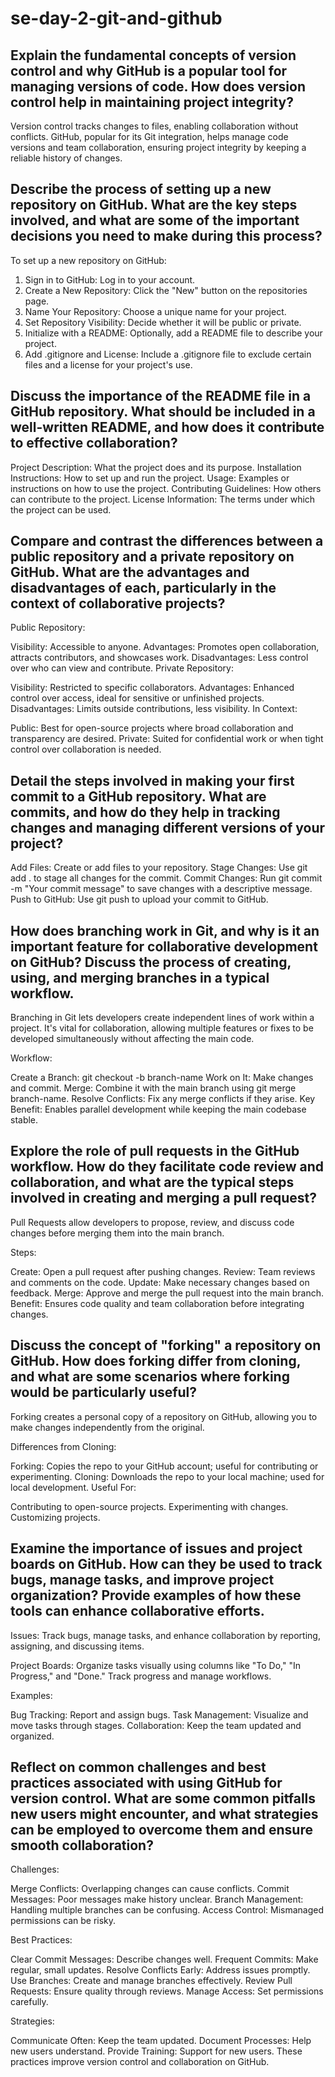 # se-day-2-git-and-github
## Explain the fundamental concepts of version control and why GitHub is a popular tool for managing versions of code. How does version control help in maintaining project integrity?
Version control tracks changes to files, enabling collaboration without conflicts. GitHub, popular for its Git integration, helps manage code versions and team collaboration, ensuring project integrity by keeping a reliable history of changes.

## Describe the process of setting up a new repository on GitHub. What are the key steps involved, and what are some of the important decisions you need to make during this process?
To set up a new repository on GitHub:
1. Sign in to GitHub: Log in to your account.
2. Create a New Repository: Click the "New" button on the repositories page.
3. Name Your Repository: Choose a unique name for your project.
4. Set Repository Visibility: Decide whether it will be public or private.
5. Initialize with a README: Optionally, add a README file to describe your project.
6. Add .gitignore and License: Include a .gitignore file to exclude certain files and a license for your project's use.

## Discuss the importance of the README file in a GitHub repository. What should be included in a well-written README, and how does it contribute to effective collaboration?
Project Description: What the project does and its purpose.
Installation Instructions: How to set up and run the project.
Usage: Examples or instructions on how to use the project.
Contributing Guidelines: How others can contribute to the project.
License Information: The terms under which the project can be used.

## Compare and contrast the differences between a public repository and a private repository on GitHub. What are the advantages and disadvantages of each, particularly in the context of collaborative projects?
Public Repository:

Visibility: Accessible to anyone.
Advantages: Promotes open collaboration, attracts contributors, and showcases work.
Disadvantages: Less control over who can view and contribute.
Private Repository:

Visibility: Restricted to specific collaborators.
Advantages: Enhanced control over access, ideal for sensitive or unfinished projects.
Disadvantages: Limits outside contributions, less visibility.
In Context:

Public: Best for open-source projects where broad collaboration and transparency are desired.
Private: Suited for confidential work or when tight control over collaboration is needed.

## Detail the steps involved in making your first commit to a GitHub repository. What are commits, and how do they help in tracking changes and managing different versions of your project?
Add Files: Create or add files to your repository.
Stage Changes: Use git add . to stage all changes for the commit.
Commit Changes: Run git commit -m "Your commit message" to save changes with a descriptive message.
Push to GitHub: Use git push to upload your commit to GitHub.

## How does branching work in Git, and why is it an important feature for collaborative development on GitHub? Discuss the process of creating, using, and merging branches in a typical workflow.
Branching in Git lets developers create independent lines of work within a project. It's vital for collaboration, allowing multiple features or fixes to be developed simultaneously without affecting the main code.

Workflow:

Create a Branch: git checkout -b branch-name
Work on It: Make changes and commit.
Merge: Combine it with the main branch using git merge branch-name.
Resolve Conflicts: Fix any merge conflicts if they arise.
Key Benefit: Enables parallel development while keeping the main codebase stable.

## Explore the role of pull requests in the GitHub workflow. How do they facilitate code review and collaboration, and what are the typical steps involved in creating and merging a pull request?
Pull Requests allow developers to propose, review, and discuss code changes before merging them into the main branch.

Steps:

Create: Open a pull request after pushing changes.
Review: Team reviews and comments on the code.
Update: Make necessary changes based on feedback.
Merge: Approve and merge the pull request into the main branch.
Benefit: Ensures code quality and team collaboration before integrating changes.

## Discuss the concept of "forking" a repository on GitHub. How does forking differ from cloning, and what are some scenarios where forking would be particularly useful?
Forking creates a personal copy of a repository on GitHub, allowing you to make changes independently from the original.

Differences from Cloning:

Forking: Copies the repo to your GitHub account; useful for contributing or experimenting.
Cloning: Downloads the repo to your local machine; used for local development.
Useful For:

Contributing to open-source projects.
Experimenting with changes.
Customizing projects.

## Examine the importance of issues and project boards on GitHub. How can they be used to track bugs, manage tasks, and improve project organization? Provide examples of how these tools can enhance collaborative efforts.
Issues: Track bugs, manage tasks, and enhance collaboration by reporting, assigning, and discussing items.

Project Boards: Organize tasks visually using columns like "To Do," "In Progress," and "Done." Track progress and manage workflows.

Examples:

Bug Tracking: Report and assign bugs.
Task Management: Visualize and move tasks through stages.
Collaboration: Keep the team updated and organized.

## Reflect on common challenges and best practices associated with using GitHub for version control. What are some common pitfalls new users might encounter, and what strategies can be employed to overcome them and ensure smooth collaboration?
Challenges:

Merge Conflicts: Overlapping changes can cause conflicts.
Commit Messages: Poor messages make history unclear.
Branch Management: Handling multiple branches can be confusing.
Access Control: Mismanaged permissions can be risky.

Best Practices:

Clear Commit Messages: Describe changes well.
Frequent Commits: Make regular, small updates.
Resolve Conflicts Early: Address issues promptly.
Use Branches: Create and manage branches effectively.
Review Pull Requests: Ensure quality through reviews.
Manage Access: Set permissions carefully.

Strategies:

Communicate Often: Keep the team updated.
Document Processes: Help new users understand.
Provide Training: Support for new users.
These practices improve version control and collaboration on GitHub.
